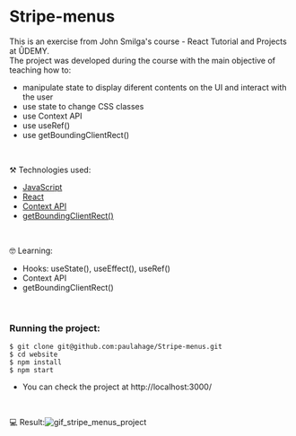 # Stripe-menus

This is an exercise from John Smilga's course - React Tutorial and Projects at ÛDEMY.<br/>
The project was developed during the course with the main objective of teaching how to: 
- manipulate state to display diferent contents on the UI and interact with the user
- use state to change CSS classes
- use Context API
- use useRef()
- use getBoundingClientRect()

<br/>

⚒️ Technologies used:

- [JavaScript](https://www.javascript.com/)
- [React](https://reactjs.org/)
- [Context API](https://reactjs.org/docs/context.html)
- [getBoundingClientRect()](https://developer.mozilla.org/en-US/docs/Web/API/Element/getBoundingClientRect)


<br/>

🤓 Learning:

- Hooks: useState(), useEffect(), useRef()
- Context API
- getBoundingClientRect()


<br/>

### Running the project:

```
$ git clone git@github.com:paulahage/Stripe-menus.git
$ cd website
$ npm install
$ npm start
```
- You can check the project at http://localhost:3000/

<br/>


💻 Result:![gif_stripe_menus_project](https://user-images.githubusercontent.com/84124999/210074137-0273d0e9-40f6-45c2-9b59-fb27857b256d.gif)
